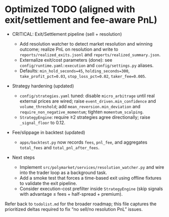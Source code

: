 # Optimized TODO (aligned with exit/settlement and fee-aware PnL)

- CRITICAL: Exit/Settlement pipeline (sell + resolution)
  - Add resolution watcher to detect market resolution and winning outcome; realize PnL on resolution and write to `reports/realized_exits.jsonl` and `reports/realized_summary.json`.
  - Externalize exit/cost parameters (done): see `config/runtime.yaml:execution` and `config/settings.py` aliases.
  - Defaults: `min_hold_seconds=45`, `holding_seconds=300`, `take_profit_pct=0.03`, `stop_loss_pct=0.02`, `taker_fee=0.005`.

- Strategy hardening (updated)
  - `config/strategies.yaml` tuned: disable `micro_arbitrage` until real external prices are wired; raise `event_driven.min_confidence` and `volume_threshold`; add `mean_reversion.min_deviation` and `require_non_negative_momentum`; tighten `momentum_scalping`.
  - `StrategyEngine`: require ≥2 strategies agree directionally; raise `_signal_floor` to 0.12.

- Fee/slippage in backtest (updated)
  - `apps/backtest.py` now records `fees`, `pnl_fee`, and aggregates `total_fees` and `total_pnl_after_fees`.

- Next steps
  - Implement `src/polymarket/services/resolution_watcher.py` and wire into the trader loop as a background task.
  - Add a smoke test that forces a time-based exit using offline fixtures to validate the exit pipeline.
  - Consider execution-cost prefilter inside `StrategyEngine` (skip signals with advantage ≤ fees + half-spread + premium).

Refer back to `todolist.md` for the broader roadmap; this file captures the prioritized deltas required to fix “no sell/no resolution PnL” issues.

